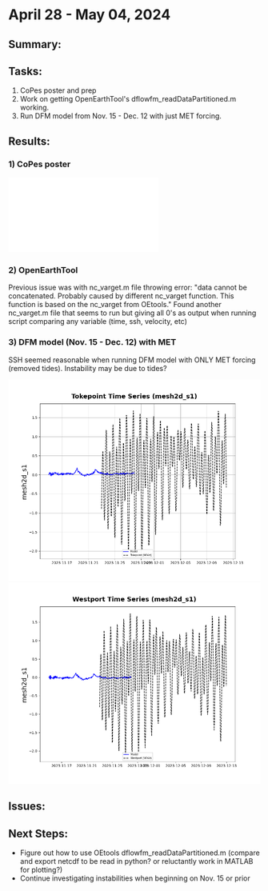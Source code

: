 # April 28 - May 04, 2024

## Summary:

## Tasks:
1) CoPes poster and prep
2) Work on getting OpenEarthTool's dflowfm_readDataPartitioned.m working.
3) Run DFM model from Nov. 15 - Dec. 12 with just MET forcing.

## Results:
### 1) CoPes poster
![CoPes poster)](../Figures/050624meeting/Chiu_CoPes_poster_v2.pdf)

### 2) OpenEarthTool
Previous issue was with nc_varget.m file throwing error: "data cannot be concatenated. Probably caused by different nc_varget function. This function is based on the nc_varget from OEtools." Found another nc_varget.m file that seems to run but giving all 0's as output when running script comparing any variable (time, ssh, velocity, etc)

### 3) DFM model (Nov. 15 - Dec. 12) with MET
SSH seemed reasonable when running DFM model with ONLY MET forcing (removed tides). Instability may be due to tides?

![(SSH at Tokepoint)](../Figures/050624meeting/METForcing.png)
![(SSH at Westport)](../Figures/050624meeting/westport_wl.png)

## Issues:

## Next Steps:
- Figure out how to use OEtools dflowfm_readDataPartitioned.m (compare and export netcdf to be read in python? or reluctantly work in MATLAB for plotting?)
- Continue investigating instabilities when beginning on Nov. 15 or prior 
